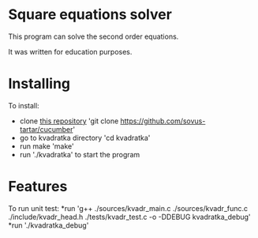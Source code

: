 # Square equations solver
This program can solve the second order equations.

It was written for education purposes.
# Installing
To install:
* clone [this repository](https://github.com/sovus-tartar/cucumber) 'git clone https://github.com/sovus-tartar/cucumber'
* go to kvadratka directory 'cd kvadratka'
* run make 'make'
* run './kvadratka' to start the program
# Features
To run unit test: 
*run 'g++ ./sources/kvadr_main.c ./sources/kvadr_func.c ./include/kvadr_head.h ./tests/kvadr_test.c -o -DDEBUG  kvadratka_debug'
*run './kvadratka_debug'
